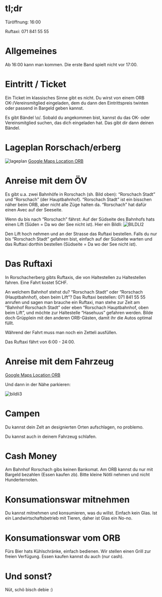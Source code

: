 # tl;dr
Türöffnung: 16:00

Ruftaxi: 071 841 55 55

# Allgemeines
Ab 16:00 kann man kommen. Die erste Band spielt nicht vor 17:00. 

# Eintritt / Ticket
Ein Ticket im klassisches Sinne gibt es nicht. Du wirst von einem ORB OK-/Vereinsmitglied eingeladen, dem du dann den Eintrittspreis twinten oder    passend in Bargeld geben kannst.


Es gibt Bändel \o/. Sobald du angekommen bist, kannst du das OK- oder Vereinsmitglied suchen, das dich eingeladen hat. Das gibt dir dann deinen Bändel.

# Lageplan Rorschach/erberg
![lageplan](https://user-images.githubusercontent.com/28339986/236682525-44f1da2b-4734-41bf-b05d-744ab9652e2b.png)
[Google Maps Location ORB](https://www.google.com/maps/place/47%C2%B027'35.2%22N+9%C2%B029'52.9%22E/@47.4597679,9.4974778,189m/data=!3m2!1e3!4b1!4m14!1m7!3m6!1s0x479b1ba34811ef03:0xb2aec1e64062b195!2sRorschach!3b1!8m2!3d47.4788825!4d9.4916808!3m5!1s0x0:0x424fcc5246ffc5f!7e2!8m2!3d47.4597675!4d9.4980248)

# Anreise mit dem ÖV
Es gibt u.a. zwei Bahnhöfe in Rorschach (sh. Bild oben): “Rorschach Stadt” und “Rorschach” (der Hauptbahnhof). “Rorschach Stadt” ist ein bisschen näher beim ORB, aber nicht alle Züge halten da. “Rorschach” hat dafür einen Avec auf der Seeseite.

Wenn du bis nach “Rorschach” fährst: Auf der Südseite des Bahnhofs hats einen Lift (Süden = Da wo der See nicht ist). Hier ein Bildli:
![BILDLI2](https://user-images.githubusercontent.com/28339986/236682891-042dc08d-7b15-40ac-afab-a0d1a544739a.png)

Den Lift hoch nehmen und an der Strasse das Ruftaxi bestellen. Falls du nur bis “Rorschach Stadt” gefahren bist, einfach auf der Südseite warten und das Ruftaxi dorthin bestellen (Südseite = Da wo der See nicht ist).

# Das Ruftaxi
In Rorschacherberg gibts Ruftaxis, die von Haltestellen zu Haltestellen fahren. Eine Fahrt kostet 5CHF.

An welchem Bahnhof stehst du? “Rorschach Stadt” oder “Rorschach (Hauptbahnhof), oben beim Lift”? Das Ruftaxi bestellen: 071 841 55 55 anrufen und sagen man brauche ein Ruftaxi, man stehe zur Zeit am “Bahnhof Rorschach Stadt” oder eben “Rorschach Hauptbahnhof, oben beim Lift”, und möchte zur Haltestelle “Hasehuus” gefahren werden. Bilde doch Grüpplein mit den anderen ORB-Gästen, damit ihr die Autos optimal füllt.

Während der Fahrt muss man noch ein Zetteli ausfüllen.

Das Ruftaxi fährt von 6:00 - 24:00.

# Anreise mit dem Fahrzeug

[Google Maps Location ORB](https://www.google.com/maps/place/47%C2%B027'35.2%22N+9%C2%B029'52.9%22E/@47.4597679,9.4974778,189m/data=!3m2!1e3!4b1!4m14!1m7!3m6!1s0x479b1ba34811ef03:0xb2aec1e64062b195!2sRorschach!3b1!8m2!3d47.4788825!4d9.4916808!3m5!1s0x0:0x424fcc5246ffc5f!7e2!8m2!3d47.4597675!4d9.4980248)

Und dann in der Nähe parkieren:

![bildli3](https://user-images.githubusercontent.com/28339986/236683026-ee52c0c7-1e63-4b71-bd8a-3b8e75e27296.png)

# Campen

Du kannst dein Zelt an designierten Orten aufschlagen, no problemo.

Du kannst auch in deinem Fahrzeug schlafen.

# Cash Money
Am Bahnhof Rorschach gibs keinen Bankomat. Am ORB kannst du nur mit Bargeld bezahlen (Essen kaufen zb). Bitte kleine Nötli nehmen und nicht Hunderternoten.

# Konsumationswar mitnehmen
Du kannst mitnehmen und konsumieren, was du willst. Einfach kein Glas. Ist ein Landwirtschaftsbetrieb mit Tieren, daher ist Glas ein No-no.

# Konsumationswar vom ORB
Fürs Bier hats Kühlschränke, einfach bedienen. Wir stellen einen Grill zur freien Verfügung. Essen kaufen kannst du auch (nur cash).

# Und sonst?
Nüt, schö bisch debie :)
